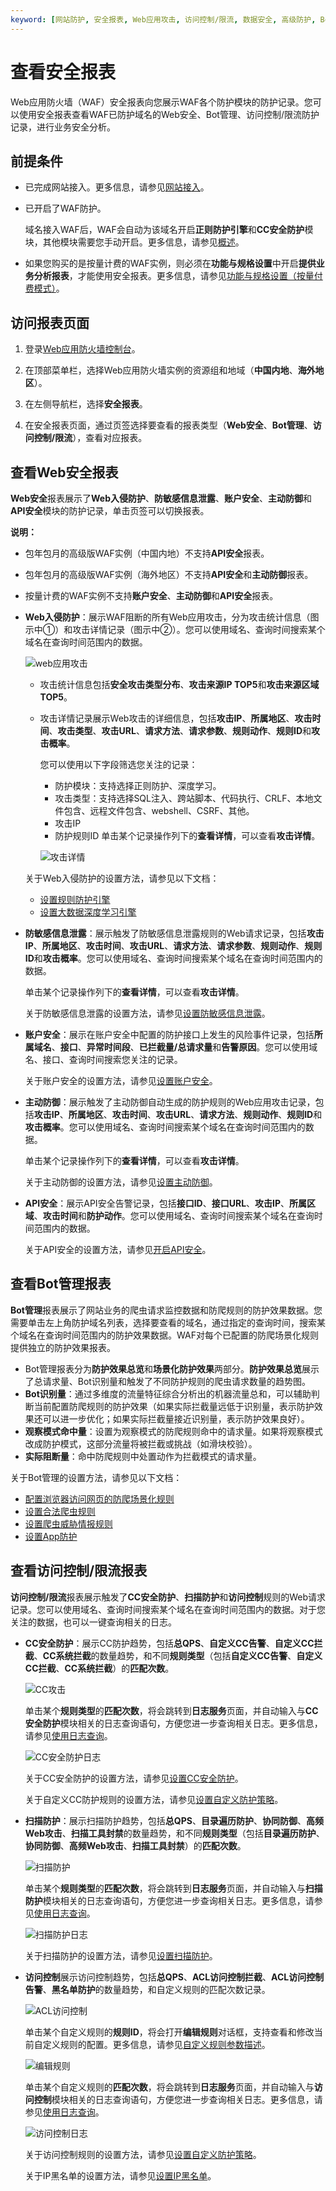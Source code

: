 ```yaml
---
keyword: [网站防护, 安全报表, Web应用攻击, 访问控制/限流, 数据安全, 高级防护, Bot管理]
---
```


# 查看安全报表

Web应用防火墙（WAF）安全报表向您展示WAF各个防护模块的防护记录。您可以使用安全报表查看WAF已防护域名的Web安全、Bot管理、访问控制/限流防护记录，进行业务安全分析。

## 前提条件

-   已完成网站接入。更多信息，请参见[网站接入](/cn.zh-CN/接入WAF/CNAME接入/网站接入.md)。
-   已开启了WAF防护。

    域名接入WAF后，WAF会自动为该域名开启**正则防护引擎**和**CC安全防护**模块，其他模块需要您手动开启。更多信息，请参见[概述](/cn.zh-CN/网站防护配置/概述.md)。

-   如果您购买的是按量计费的WAF实例，则必须在**功能与规格设置**中开启**提供业务分析报表**，才能使用安全报表。更多信息，请参见[功能与规格设置（按量付费模式）](/cn.zh-CN/系统管理/功能与规格设置（按量付费模式）.md)。

## 访问报表页面

1.  登录[Web应用防火墙控制台](https://yundun.console.aliyun.com/?p=waf)。

2.  在顶部菜单栏，选择Web应用防火墙实例的资源组和地域（**中国内地**、**海外地区**）。

3.  在左侧导航栏，选择**安全报表**。

4.  在安全报表页面，通过页签选择要查看的报表类型（**Web安全**、**Bot管理**、**访问控制/限流**），查看对应报表。


## 查看Web安全报表

**Web安全**报表展示了**Web入侵防护**、**防敏感信息泄露**、**账户安全**、**主动防御**和**API安全**模块的防护记录，单击页签可以切换报表。

**说明：**

-   包年包月的高级版WAF实例（中国内地）不支持**API安全**报表。
-   包年包月的高级版WAF实例（海外地区）不支持**API安全**和**主动防御**报表。
-   按量计费的WAF实例不支持**账户安全**、**主动防御**和**API安全**报表。

-   **Web入侵防护**：展示WAF阻断的所有Web应用攻击，分为攻击统计信息（图示中①）和攻击详情记录（图示中②）。您可以使用域名、查询时间搜索某个域名在查询时间范围内的数据。

    ![web应用攻击](https://static-aliyun-doc.oss-accelerate.aliyuncs.com/assets/img/zh-CN/3477813061/p77269.png)

    -   攻击统计信息包括**安全攻击类型分布**、**攻击来源IP TOP5**和**攻击来源区域 TOP5**。
    -   攻击详情记录展示Web攻击的详细信息，包括**攻击IP**、**所属地区**、**攻击时间**、**攻击类型**、**攻击URL**、**请求方法**、**请求参数**、**规则动作**、**规则ID**和**攻击概率**。

        您可以使用以下字段筛选您关注的记录：

        -   防护模块：支持选择正则防护、深度学习。
        -   攻击类型：支持选择SQL注入、跨站脚本、代码执行、CRLF、本地文件包含、远程文件包含、webshell、CSRF、其他。
        -   攻击IP
        -   防护规则ID
        单击某个记录操作列下的**查看详情**，可以查看**攻击详情**。

        ![攻击详情](https://static-aliyun-doc.oss-accelerate.aliyuncs.com/assets/img/zh-CN/7009053951/p109944.png)

    关于Web入侵防护的设置方法，请参见以下文档：

    -   [设置规则防护引擎](/cn.zh-CN/网站防护配置/Web安全/设置规则防护引擎.md)
    -   [设置大数据深度学习引擎](/cn.zh-CN/网站防护配置/Web安全/设置大数据深度学习引擎.md)
-   **防敏感信息泄露**：展示触发了防敏感信息泄露规则的Web请求记录，包括**攻击IP**、**所属地区**、**攻击时间**、**攻击URL**、**请求方法**、**请求参数**、**规则动作**、**规则ID**和**攻击概率**。您可以使用域名、查询时间搜索某个域名在查询时间范围内的数据。

    单击某个记录操作列下的**查看详情**，可以查看**攻击详情**。

    关于防敏感信息泄露的设置方法，请参见[设置防敏感信息泄露](/cn.zh-CN/网站防护配置/Web安全/设置防敏感信息泄露.md)。

-   **账户安全**：展示在账户安全中配置的防护接口上发生的风险事件记录，包括**所属域名**、**接口**、**异常时间段**、**已拦截量/总请求量**和**告警原因**。您可以使用域名、接口、查询时间搜索您关注的记录。

    关于账户安全的设置方法，请参见[设置账户安全](/cn.zh-CN/防护实验室/设置账户安全.md)。

-   **主动防御**：展示触发了主动防御自动生成的防护规则的Web应用攻击记录，包括**攻击IP**、**所属地区**、**攻击时间**、**攻击URL**、**请求方法**、**规则动作**、**规则ID**和**攻击概率**。您可以使用域名、查询时间搜索某个域名在查询时间范围内的数据。

    单击某个记录操作列下的**查看详情**，可以查看**攻击详情**。

    关于主动防御的设置方法，请参见[设置主动防御](/cn.zh-CN/网站防护配置/Web安全/设置主动防御.md)。

-   **API安全**：展示API安全告警记录，包括**接口ID**、**接口URL**、**攻击IP**、**所属区域**、**攻击时间**和**防护动作**。您可以使用域名、查询时间搜索某个域名在查询时间范围内的数据。

    关于API安全的设置方法，请参见[开启API安全](/cn.zh-CN/防护实验室/开启API安全.md)。


## 查看Bot管理报表

**Bot管理**报表展示了网站业务的爬虫请求监控数据和防爬规则的防护效果数据。您需要单击左上角防护域名列表，选择要查看的域名，通过指定的查询时间，搜索某个域名在查询时间范围内的防护效果数据。WAF对每个已配置的防爬场景化规则提供独立的防护效果报表。

-   Bot管理报表分为**防护效果总览**和**场景化防护效果**两部分。**防护效果总览**展示了总请求量、Bot识别量和触发了不同防护规则的爬虫请求数量的趋势图。
-   **Bot识别量**：通过多维度的流量特征综合分析出的机器流量总和，可以辅助判断当前配置防爬规则的防护效果（如果实际拦截量远低于识别量，表示防护效果还可以进一步优化；如果实际拦截量接近识别量，表示防护效果良好）。
-   **观察模式命中量**：设置为观察模式的防爬规则命中的请求量。如果将观察模式改成防护模式，这部分流量将被拦截或挑战（如滑块校验）。
-   **实际阻断量**：命中防爬规则中处置动作为拦截模式的请求量。

关于Bot管理的设置方法，请参见以下文档：

-   [配置浏览器访问网页的防爬场景化规则](/cn.zh-CN/网站防护配置/Bot管理/防爬场景化配置/配置浏览器访问网页的防爬场景化规则.md)
-   [设置合法爬虫规则](/cn.zh-CN/网站防护配置/Bot管理/设置合法爬虫规则.md)
-   [设置爬虫威胁情报规则](/cn.zh-CN/网站防护配置/Bot管理/设置爬虫威胁情报规则.md)
-   [设置App防护](/cn.zh-CN/网站防护配置/Bot管理/App防护/设置App防护.md)

## 查看访问控制/限流报表

**访问控制/限流**报表展示触发了**CC安全防护**、**扫描防护**和**访问控制**规则的Web请求记录。您可以使用域名、查询时间搜索某个域名在查询时间范围内的数据。对于您关注的数据，也可以一键查询相关的日志。

-   **CC安全防护**：展示CC防护趋势，包括**总QPS**、**自定义CC告警**、**自定义CC拦截**、**CC系统拦截**的数量趋势，和不同**规则类型**（包括**自定义CC告警**、**自定义CC拦截**、**CC系统拦截**）的**匹配次数**。

    ![CC攻击](https://static-aliyun-doc.oss-accelerate.aliyuncs.com/assets/img/zh-CN/3933219951/p77274.png)

    单击某个**规则类型**的**匹配次数**，将会跳转到**日志服务**页面，并自动输入与**CC安全防护**模块相关的日志查询语句，方便您进一步查询相关日志。更多信息，请参见[使用日志查询](/cn.zh-CN/日志管理/日志服务/使用日志查询.md)。

    ![CC安全防护日志](https://static-aliyun-doc.oss-accelerate.aliyuncs.com/assets/img/zh-CN/8009053951/p109965.png)

    关于CC安全防护的设置方法，请参见[设置CC安全防护](/cn.zh-CN/网站防护配置/访问控制/限流/设置CC安全防护.md)。

    关于自定义CC防护规则的设置方法，请参见[设置自定义防护策略](/cn.zh-CN/网站防护配置/访问控制/限流/设置自定义防护策略.md)。

-   **扫描防护**：展示扫描防护趋势，包括**总QPS**、**目录遍历防护**、**协同防御**、**高频Web攻击**、**扫描工具封禁**的数量趋势，和不同**规则类型**（包括**目录遍历防护**、**协同防御**、**高频Web攻击**、**扫描工具封禁**）的**匹配次数**。

    ![扫描防护](https://static-aliyun-doc.oss-accelerate.aliyuncs.com/assets/img/zh-CN/3933219951/p77275.png)

    单击某个**规则类型**的**匹配次数**，将会跳转到**日志服务**页面，并自动输入与**扫描防护**模块相关的日志查询语句，方便您进一步查询相关日志。更多信息，请参见[使用日志查询](/cn.zh-CN/日志管理/日志服务/使用日志查询.md)。

    ![扫描防护日志](https://static-aliyun-doc.oss-accelerate.aliyuncs.com/assets/img/zh-CN/8009053951/p109969.png)

    关于扫描防护的设置方法，请参见[设置扫描防护](/cn.zh-CN/网站防护配置/访问控制/限流/设置扫描防护.md)。

-   **访问控制**展示访问控制趋势，包括**总QPS**、**ACL访问控制拦截**、**ACL访问控制告警**、**黑名单防护**的数量趋势，和自定义规则的匹配次数记录。

    ![ACL访问控制](https://static-aliyun-doc.oss-accelerate.aliyuncs.com/assets/img/zh-CN/3933219951/p77276.png)

    单击某个自定义规则的**规则ID**，将会打开**编辑规则**对话框，支持查看和修改当前自定义规则的配置。更多信息，请参见[自定义规则参数描述](/cn.zh-CN/网站防护配置/访问控制/限流/设置自定义防护策略.mdtable_yyy_1au_bf1)。

    ![编辑规则](https://static-aliyun-doc.oss-accelerate.aliyuncs.com/assets/img/zh-CN/9009053951/p110085.png)

    单击某个自定义规则的**匹配次数**，将会跳转到**日志服务**页面，并自动输入与**访问控制**模块相关的日志查询语句，方便您进一步查询相关日志。更多信息，请参见[使用日志查询](/cn.zh-CN/日志管理/日志服务/使用日志查询.md)。

    ![访问控制日志](https://static-aliyun-doc.oss-accelerate.aliyuncs.com/assets/img/zh-CN/9009053951/p109981.png)

    关于访问控制规则的设置方法，请参见[设置自定义防护策略](/cn.zh-CN/网站防护配置/访问控制/限流/设置自定义防护策略.md)。

    关于IP黑名单的设置方法，请参见[设置IP黑名单](/cn.zh-CN/网站防护配置/访问控制/限流/设置IP黑名单.md)。


